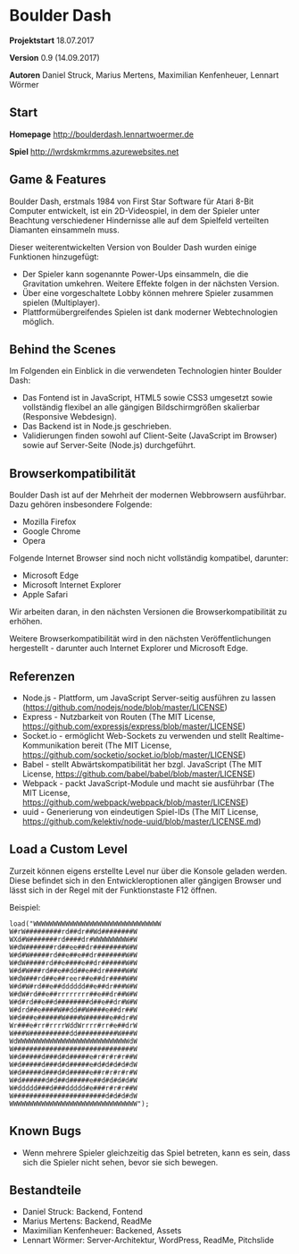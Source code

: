 # Boulder Dash

**Projektstart** 18.07.2017

**Version** 0.9 (14.09.2017)

**Autoren** Daniel Struck, Marius Mertens, Maximilian Kenfenheuer, Lennart Wörmer

## Start

**Homepage** http://boulderdash.lennartwoermer.de

**Spiel** http://lwrdskmkrmms.azurewebsites.net

## Game & Features

Boulder Dash, erstmals 1984 von First Star Software für Atari 8-Bit Computer entwickelt, ist ein 2D-Videospiel, in dem der Spieler unter Beachtung verschiedener Hindernisse alle auf dem Spielfeld verteilten Diamanten einsammeln muss.

Dieser weiterentwickelten Version von Boulder Dash wurden einige Funktionen hinzugefügt:

* Der Spieler kann sogenannte Power-Ups einsammeln, die die Gravitation umkehren. Weitere Effekte folgen in der nächsten Version.
* Über eine vorgeschaltete Lobby können mehrere Spieler zusammen spielen (Multiplayer).
* Plattformübergreifendes Spielen ist dank moderner Webtechnologien möglich.

## Behind the Scenes

Im Folgenden ein Einblick in die verwendeten Technologien hinter Boulder Dash:

* Das Fontend ist in JavaScript, HTML5 sowie CSS3 umgesetzt sowie vollständig flexibel an alle gängigen  Bildschirmgrößen skalierbar (Responsive Webdesign).
* Das Backend ist in Node.js geschrieben.
* Validierungen finden sowohl auf Client-Seite (JavaScript im Browser) sowie auf Server-Seite (Node.js) durchgeführt.

## Browserkompatibilität

Boulder Dash ist auf der Mehrheit der modernen Webbrowsern ausführbar. Dazu gehören insbesondere Folgende:

* Mozilla Firefox
* Google Chrome
* Opera

Folgende Internet Browser sind noch nicht vollständig kompatibel, darunter:

* Microsoft Edge
* Microsoft Internet Explorer
* Apple Safari

Wir arbeiten daran, in den nächsten Versionen die Browserkompatibilität zu erhöhen.

Weitere Browserkompatibilität wird in den nächsten Veröffentlichungen hergestellt - darunter auch Internet Explorer und Microsoft Edge.

## Referenzen

* Node.js - Plattform, um JavaScript Server-seitig ausführen zu lassen (https://github.com/nodejs/node/blob/master/LICENSE)
* Express - Nutzbarkeit von Routen (The MIT License, https://github.com/expressjs/express/blob/master/LICENSE)
* Socket.io - ermöglicht Web-Sockets zu verwenden und stellt Realtime-Kommunikation bereit (The MIT License, https://github.com/socketio/socket.io/blob/master/LICENSE)
* Babel - stellt Abwärtskompatibilität her bzgl. JavaScript (The MIT License, https://github.com/babel/babel/blob/master/LICENSE)
* Webpack - packt JavaScript-Module und macht sie ausführbar (The MIT License, https://github.com/webpack/webpack/blob/master/LICENSE)
* uuid - Generierung von eindeutigen Spiel-IDs (The MIT License, https://github.com/kelektiv/node-uuid/blob/master/LICENSE.md)

## Load a Custom Level

Zurzeit können eigens erstellte Level nur über die Konsole geladen werden. Diese befindet sich in den Entwickleroptionen aller gängigen Browser und lässt sich in der Regel mit der Funktionstaste F12 öffnen.

Beispiel:

```
load("WWWWWWWWWWWWWWWWWWWWWWWWWWWWWWWW
W#rW#########rd##dr##Wd########W
WXd#W#######rd####dr#WWWWWWWWW#W
W#dW#######rd##ee##dr########W#W
W#d#W#####rd##e##e##dr#######W#W
W#dW#####rd##e####e##dr######W#W
W#d#W###rd##e##dd##e##dr#####W#W
W#dW###rd##e##reer##e##dr####W#W
W#d#W#rd##e##dddddd##e##dr###W#W
W#dW#rd##e##rrrrrrrr##e##dr##W#W
W#d#rd##e##d########d##e##dr#W#W
W#drd##e####W##dd##W####e##dr##W
W#d###e######W####W######e##dr#W
Wr###e#rr#rrrrWddWrrrr#rr#e##drW
W###W##########dd##########W###W
WdWWWWWWWWWWWWWWWWWWWWWWWWWWWWdW
W##############################W
W#d#####d###d#d#####e#r#r#r#r##W
W#d#####d###d#d#####e#d#d#d#d#dW
W#d#####d###d#d#####e##r#r#r#r#W
W#d######d#d##d#####e##d#d#d#d#W
W#ddddd###d###ddddd#e###r#r#r##W
W#######################d#d#d#dW
WWWWWWWWWWWWWWWWWWWWWWWWWWWWWWWW");
```

## Known Bugs

* Wenn mehrere Spieler gleichzeitig das Spiel betreten, kann es sein, dass sich die Spieler nicht sehen, bevor sie sich bewegen.

## Bestandteile

* Daniel Struck: Backend, Fontend
* Marius Mertens: Backend, ReadMe
* Maximilian Kenfenheuer: Backened, Assets
* Lennart Wörmer: Server-Architektur, WordPress, ReadMe, Pitchslide
